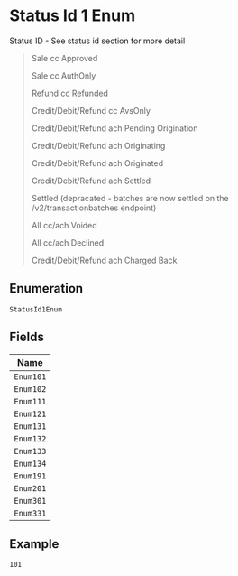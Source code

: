 
# Status Id 1 Enum

Status ID - See status id section for more detail

> Sale cc Approved
> 
> Sale cc AuthOnly
> 
> Refund cc Refunded
> 
> Credit/Debit/Refund cc AvsOnly
> 
> Credit/Debit/Refund ach Pending Origination
> 
> Credit/Debit/Refund ach Originating
> 
> Credit/Debit/Refund ach Originated
> 
> Credit/Debit/Refund ach Settled
> 
> Settled (depracated - batches are now settled on the /v2/transactionbatches endpoint)
> 
> All cc/ach Voided
> 
> All cc/ach Declined
> 
> Credit/Debit/Refund ach Charged Back

## Enumeration

`StatusId1Enum`

## Fields

| Name |
|  --- |
| `Enum101` |
| `Enum102` |
| `Enum111` |
| `Enum121` |
| `Enum131` |
| `Enum132` |
| `Enum133` |
| `Enum134` |
| `Enum191` |
| `Enum201` |
| `Enum301` |
| `Enum331` |

## Example

```
101
```

